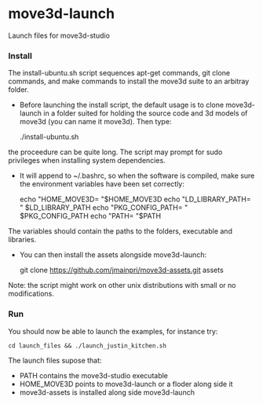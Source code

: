 move3d-launch
=============

Launch files for move3d-studio

### Install

The install-ubuntu.sh script sequences apt-get commands, git clone commands, and make commands to install the move3d suite to an arbitray folder. 

* Before launching the install script, the default usage is to clone move3d-launch in a folder suited for holding the source code and 3d models of move3d (you can name it move3d). Then type:


    ./install-ubuntu.sh

the proceedure can be quite long. The script may prompt for sudo privileges when installing system dependencies. 

* It will append to ~/.bashrc, so when the software is compiled, make sure the environment variables have been set correctly:


    echo "HOME_MOVE3D= "$HOME_MOVE3D
    echo "LD_LIBRARY_PATH= " $LD_LIBRARY_PATH
    echo "PKG_CONFIG_PATH= " $PKG_CONFIG_PATH
    echo "PATH= "$PATH
    
The variables should contain the paths to the folders, executable and libraries.


* You can then install the assets alongside move3d-launch:


    git clone https://github.com/jmainpri/move3d-assets.git assets
    
    
Note: the script might work on other unix distributions with small or no modifications.

    
    
### Run


You should now be able to launch the examples, for instance try:

    cd launch_files && ./launch_justin_kitchen.sh
    
The launch files supose that:

* PATH contains the move3d-studio executable
* HOME_MOVE3D points to move3d-launch or a floder along side it
* move3d-assets is installed along side move3d-launch
